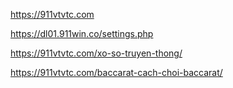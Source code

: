 https://911vtvtc.com

https://dl01.911win.co/settings.php

https://911vtvtc.com/xo-so-truyen-thong/

https://911vtvtc.com/baccarat-cach-choi-baccarat/

